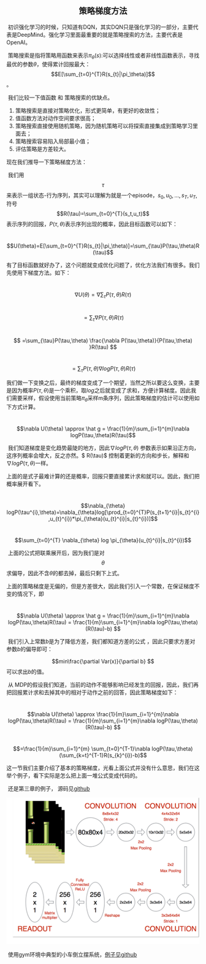 <center><h2>策略梯度方法</h2></center>
​	初识强化学习的时候，只知道有DQN，其实DQN只是强化学习的一部分，主要代表是DeepMind。强化学习里面最重要的就是策略搜索的方法，主要代表是OpenAI。

​	策略搜索是指将策略用函数来表示$\pi_{\theta}(s)$:可以选择线性或者非线性函数表示，寻找最优的参数$\theta$，使得累计回报最大：$$E[\sum_{t=0}^{T}R(s_{t}|\pi_\theta)]$$。

​	我们比较一下值函数 和 策略搜索的优缺点。

1. 策略搜索是直接对策略优化，形式更简单，有更好的收敛性；
2. 值函数方法对动作空间要求很高；
3. 策略搜索直接使用随机策略，因为随机策略可以将探索直接集成到策略学习里面去；
4. 策略搜索容易陷入局部最小值；
5. 评估策略是方差较大。

现在我们推导一下策略梯度方法：

​	我们用$$\tau$$来表示一组状态-行为序列，其实可以理解为就是一个episode，$s_0,u_0,…,s_T,u_T$,符号$$R(\tau)=\sum_{t=0}^{T}(s_t,u_t)$$表示序列的回报，$P(\tau,\theta)$表示序列出现的概率，因此目标函数可以如下：

​				$$U(\theta)=E[\sum_{t=0}^{T}R(s_{t}|\pi_\theta)]=\sum_{\tau}P(\tau,\theta)R(\tau)$$

有了目标函数就好办了，这个问题就变成优化问题了，优化方法我们有很多。我们先使用下梯度方法。如下：

​				$$\nabla U(\theta)=\nabla \sum_{\tau}P(\tau,\theta)R(\tau) $$

​						$$ =\sum_{\tau}\nabla P(\tau,\theta)R(\tau) $$

​						$$ =\sum_{\tau}P(\tau,\theta) \frac{\nabla P(\tau,\theta)}{P(\tau,\theta) }R(\tau) $$

​						$$=\sum_{\tau}P(\tau,\theta)\nabla logP(\tau,\theta)R(\tau)$$

​	我们做一下变换之后，最终的梯度变成了一个期望，当然之所以要这么变换，主要是因为概率$P(\tau,\theta)$是一个乘积，取$log$之后就变成了求和，方便计算梯度。因此我们需要采样，假设使用当前策略$\pi_\theta$采样m条序列，因此策略梯度的估计可以使用如下方式计算。

​				 $$\nabla U(\theta)  \approx \hat g = \frac{1}{m}\sum_{i=1}^{m}\nabla logP(\tau,\theta)R(\tau)$$

​	我们知道梯度是变化趋势最陡的地方，因此$\nabla logP(\tau,\theta)$ 参数表示如果沿正方向，这序列概率会增大，反之亦然。$ R(\tau)$ 控制着更新的方向和步长，解释和$\nabla logP(\tau,\theta)$一样。

​	上面的是式子最难计算的还是概率，回报只要直接累计求和就可以。因此，我们把概率展开看下。

​				$$\nabla_{\theta} logP(\tau^{i},\theta)=\nabla_{\theta}log[\prod_{t=0}^{T}P(s_{t+1}^{i}|s_{t}^{i},u_{t}^{i})*\pi_{\theta}(u_{t}^{i}|s_{t}^{i})]$$

​					$$\sum_{t=0}^{T}  \nabla_{\theta} log \pi_{\theta}(u_{t}^{i}|s_{t}^{i})$$

​	上面的公式把联乘展开后，因为我们是对$$\theta$$求偏导，因此不含$\theta$的都去掉，最后只剩下上式。

​	上面的策略梯度是无偏的，但是方差很大，因此我们引入一个常数，在保证梯度不变的情况下，即

​		 $$\nabla U(\theta)  \approx \hat g = \frac{1}{m}\sum_{i=1}^{m}\nabla logP(\tau,\theta)R(\tau) = \frac{1}{m}\sum_{i=1}^{m}\nabla logP(\tau,\theta)(R(\tau)-b) $$

​	我们引入上常数$b$是为了降低方差，我们都知道方差的公式 ，因此只要求方差对参数$b$的偏导即可：

$$min\frac{\partial Var(x)}{\partial  b} $$  可以求出$b$的值。

​	从 MDP的假设我们知道，当前的动作不能够影响已经发生的回报，因此，我们再把回报累计求和去掉其中的相对于动作之前的回答，因此策略梯度如下：

​		 $$\nabla U(\theta)  \approx  \frac{1}{m}\sum_{i=1}^{m}\nabla logP(\tau,\theta)R(\tau) = \frac{1}{m}\sum_{i=1}^{m}\nabla logP(\tau,\theta)(R(\tau)-b) $$

​				$$=\frac{1}{m}\sum_{i=1}^{m} \sum_{t=0}^{T-1}\nabla logP(\tau,\theta)(\sum_{k=t}^{T-1}R(s_{k}^{i})-b)$$	

​	这一节我们主要介绍了基本的策略梯度，光看上面公式并没有什么意思，我们在这举个例子，看下实际是怎么把上面一堆公式变成代码的。

​	还是第三章的例子， 源码见[github](https://github.com/wwbin2017/reinforcement-learning/blob/master/src/third/policy_network.py)

![强化学习基本框架](image/image-03-02.png)

​	使用gym环境中典型的小车倒立摆系统，[例子见github](<https://github.com/wwbin2017/reinforcement-learning/blob/master/src/fourth/policynet.py>)
